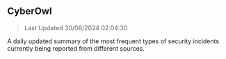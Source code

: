 ## CyberOwl 
> Last Updated 30/08/2024 02:04:30 


A daily updated summary of the most frequent types of security incidents currently being reported from different sources.

